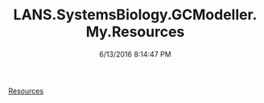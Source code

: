 ﻿---
title: LANS.SystemsBiology.GCModeller.My.Resources
date: 6/13/2016 8:14:47 PM
---

[Resources](T-LANS.SystemsBiology.GCModeller.My.Resources.Resources.html)
